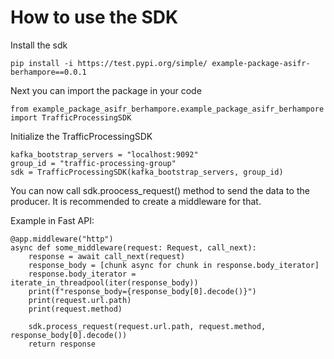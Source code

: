 # How to use the SDK

Install the sdk 

```
pip install -i https://test.pypi.org/simple/ example-package-asifr-berhampore==0.0.1
```

Next you can import the package in your code

```
from example_package_asifr_berhampore.example_package_asifr_berhampore import TrafficProcessingSDK
```

Initialize the TrafficProcessingSDK

```
kafka_bootstrap_servers = "localhost:9092"
group_id = "traffic-processing-group"
sdk = TrafficProcessingSDK(kafka_bootstrap_servers, group_id)
```


You can now call sdk.proocess_request() method to send the data to the producer. It is recommended to create a middleware for that.

Example in Fast API:

```
@app.middleware("http")
async def some_middleware(request: Request, call_next):
    response = await call_next(request)
    response_body = [chunk async for chunk in response.body_iterator]
    response.body_iterator = iterate_in_threadpool(iter(response_body))
    print(f"response_body={response_body[0].decode()}")
    print(request.url.path)
    print(request.method)

    sdk.process_request(request.url.path, request.method, response_body[0].decode())
    return response
```
